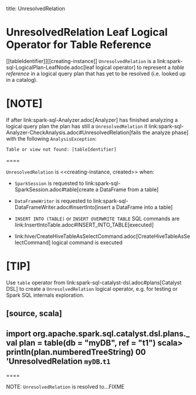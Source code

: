 title: UnresolvedRelation

# UnresolvedRelation Leaf Logical Operator for Table Reference

[[tableIdentifier]][[creating-instance]]
`UnresolvedRelation` is a link:spark-sql-LogicalPlan-LeafNode.adoc[leaf logical operator] to represent a *table reference* in a logical query plan that has yet to be resolved (i.e. looked up in a catalog).

[NOTE]
====
If after link:spark-sql-Analyzer.adoc[Analyzer] has finished analyzing a logical query plan the plan has still a `UnresolvedRelation` it link:spark-sql-Analyzer-CheckAnalysis.adoc#UnresolvedRelation[fails the analyze phase] with the following `AnalysisException`:

```
Table or view not found: [tableIdentifier]
```
====

`UnresolvedRelation` is <<creating-instance, created>> when:

* `SparkSession` is requested to link:spark-sql-SparkSession.adoc#table[create a DataFrame from a table]

* `DataFrameWriter` is requested to link:spark-sql-DataFrameWriter.adoc#insertInto[insert a DataFrame into a table]

* `INSERT INTO (TABLE)` or `INSERT OVERWRITE TABLE` SQL commands are link:InsertIntoTable.adoc#INSERT_INTO_TABLE[executed]

* link:hive/CreateHiveTableAsSelectCommand.adoc[CreateHiveTableAsSelectCommand] logical command is executed

[TIP]
====
Use `table` operator from link:spark-sql-catalyst-dsl.adoc#plans[Catalyst DSL] to create a `UnresolvedRelation` logical operator, e.g. for testing or Spark SQL internals exploration.

[source, scala]
----
import org.apache.spark.sql.catalyst.dsl.plans._
val plan = table(db = "myDB", ref = "t1")
scala> println(plan.numberedTreeString)
00 'UnresolvedRelation `myDB`.`t1`
----
====

NOTE: `UnresolvedRelation` is resolved to...FIXME
